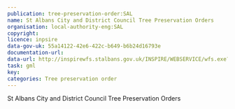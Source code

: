 ```yaml
---
publication: tree-preservation-order:SAL
name: St Albans City and District Council Tree Preservation Orders
organisation: local-authority-eng:SAL
copyright: 
licence: inpsire
data-gov-uk: 55a14122-42e6-422c-b649-b6b24d16793e
documentation-url: 
data-url: http://inspirewfs.stalbans.gov.uk/INSPIRE/WEBSERVICE/wfs.exe?service=wfs&request=GetFeature&typename=ns:Tree_Preservation_Orders&outputFormat=GML2
task: gml
key: 
categories: Tree preservation order
---
```


St Albans City and District Council Tree Preservation Orders

